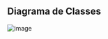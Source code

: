 ## Diagrama de Classes
![image](https://github.com/user-attachments/assets/a597453f-c5bf-4449-8853-e98a052eb2f8)

